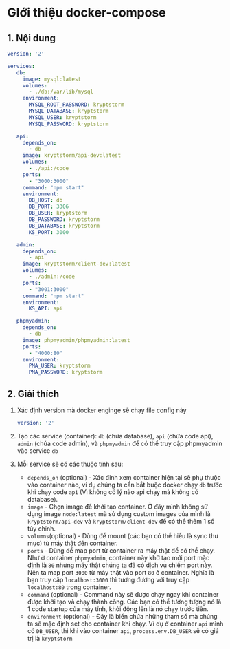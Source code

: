 # GIới thiệu docker-compose

## 1. Nội dung

```yaml
version: '2'

services:
   db:
     image: mysql:latest
     volumes:
       - ./db:/var/lib/mysql
     environment:
       MYSQL_ROOT_PASSWORD: kryptstorm
       MYSQL_DATABASE: kryptstorm
       MYSQL_USER: kryptstorm
       MYSQL_PASSWORD: kryptstorm

   api:
     depends_on:
       - db
     image: kryptstorm/api-dev:latest
     volumes:
       - ./api:/code
     ports:
       - "3000:3000"
     command: "npm start"
     environment:
       DB_HOST: db
       DB_PORT: 3306
       DB_USER: kryptstorm
       DB_PASSWORD: kryptstorm
       DB_DATABASE: kryptstorm
       KS_PORT: 3000

   admin:
     depends_on:
       - api
     image: kryptstorm/client-dev:latest
     volumes:
       - ./admin:/code
     ports:
       - "3001:3000"
     command: "npm start"
     environment:
       KS_API: api

   phpmyadmin:
     depends_on:
       - db
     image: phpmyadmin/phpmyadmin:latest
     ports:
       - "4000:80"
     environment:
       PMA_USER: kryptstorm
       PMA_PASSWORD: kryptstorm
```

## 2. Giải thích

1. Xác định version mà docker enginge sẽ chạy file config này

    ```yaml
    version: '2'
    ```

2. Tạo các service (container): ```db``` (chứa database), ```api``` (chứa code api), ```admin``` (chứa code admin), và ```phpmyadmin``` để có thể truy cập phpmyadmin vào service ```db```
3. Mỗi service sẽ có các thuộc tính sau:
    - ```depends_on``` (optional) - Xác đinh xem container hiện tại sẽ phụ thuộc vào container nào, ví dụ chúng ta cần bắt buộc docker chạy ```db``` trước khi chạy code ```api``` (Vì không có lý nào api chạy mà không có database).
    - ```image``` - Chọn image để khởi tạo container. Ở đây mình không sử dụng image ```node:latest``` mà sử dụng custom images của mình là ```kryptstorm/api-dev``` và ```kryptstorm/client-dev``` để có thể thêm 1 số tùy chỉnh.
    - ```volumns```(optional) - Dùng để mount (các bạn có thể hiểu là sync thư mục) từ máy thật đến container.
    - ```ports``` - Dùng để map port từ container ra máy thật để có thể chạy. Như ở container ```phpmyadmin```, container này khở tạo mới port mặc định là ```80``` nhưng máy thật chúng ta đã có dịch vụ chiếm port này. Nên ta map port ```3000``` từ máy thật vào port ```80``` ở container. Nghĩa là bạn truy cập ```localhost:3000``` thì tương đương với truy cập ```localhost:80``` trong container.
    - ```command``` (optional) - Command này sẽ được chạy ngay khi container được khởi tạo và chạy thành công. Các bạn có thể tưởng tượng nó là 1 code startup của máy tính, khởi động lên là nó chạy trước tiên.
    - ```environment``` (optional) - Đây là biến chứa những tham số mà chúng ta sẽ mặc định set cho container khi chạy. Ví dụ ở container ```api``` mình có ```DB_USER```, thì khi vào container ```api```, ```process.env.DB_USER``` sẽ có giá trị là ```kryptstorm```